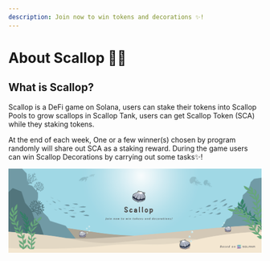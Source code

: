 ```yaml
---
description: Join now to win tokens and decorations ✨!
---
```


# About Scallop 🦪✨

## **What is Scallop?**

Scallop is a DeFi game on Solana, users can stake their tokens into Scallop Pools to grow scallops in Scallop Tank, users can get Scallop Token \(SCA\) while they staking tokens.



At the end of each week, One or a few winner\(s\) chosen by program randomly will share out SCA as a staking reward. During the game users can win Scallop Decorations by carrying out some tasks✨!



![](.gitbook/assets/scallop-feng-mian-0603.png)

